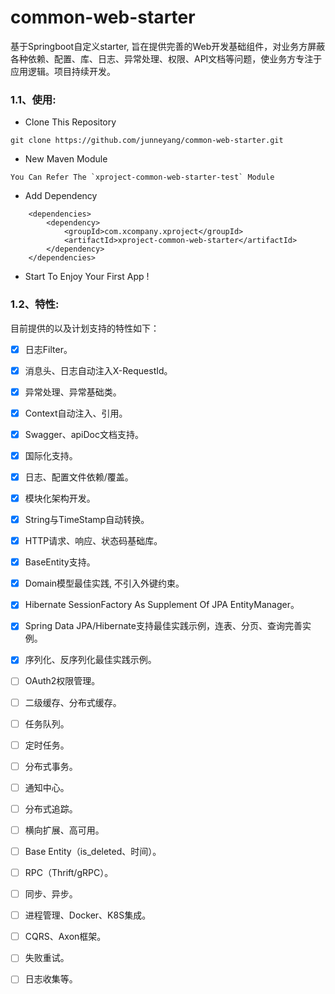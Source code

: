 # common-web-starter
基于Springboot自定义starter, 旨在提供完善的Web开发基础组件，对业务方屏蔽各种依赖、配置、库、日志、异常处理、权限、API文档等问题，使业务方专注于应用逻辑。项目持续开发。

### 1.1、使用:    
- Clone This Repository
```
git clone https://github.com/junneyang/common-web-starter.git
```
- New Maven Module
```
You Can Refer The `xproject-common-web-starter-test` Module
```
- Add Dependency
```
	<dependencies>
		<dependency>
			<groupId>com.xcompany.xproject</groupId>
			<artifactId>xproject-common-web-starter</artifactId>
		</dependency>
	</dependencies>
```
- Start To Enjoy Your First App !

### 1.2、特性:    
目前提供的以及计划支持的特性如下：
    
- [x] 日志Filter。
- [x] 消息头、日志自动注入X-RequestId。
- [x] 异常处理、异常基础类。
- [x] Context自动注入、引用。
- [x] Swagger、apiDoc文档支持。
- [x] 国际化支持。
- [x] 日志、配置文件依赖/覆盖。
- [x] 模块化架构开发。
    
- [x] String与TimeStamp自动转换。
- [x] HTTP请求、响应、状态码基础库。
    
- [x] BaseEntity支持。
- [x] Domain模型最佳实践, 不引入外键约束。
- [x] Hibernate SessionFactory As Supplement Of JPA EntityManager。
- [x] Spring Data JPA/Hibernate支持最佳实践示例，连表、分页、查询完善实例。
    
- [x] 序列化、反序列化最佳实践示例。
    
- [ ] OAuth2权限管理。
- [ ] 二级缓存、分布式缓存。
- [ ] 任务队列。
- [ ] 定时任务。
- [ ] 分布式事务。
- [ ] 通知中心。
- [ ] 分布式追踪。
- [ ] 横向扩展、高可用。
- [ ] Base Entity（is_deleted、时间）。
- [ ] RPC（Thrift/gRPC）。
- [ ] 同步、异步。
- [ ] 进程管理、Docker、K8S集成。
- [ ] CQRS、Axon框架。
- [ ] 失败重试。
- [ ] 日志收集等。

